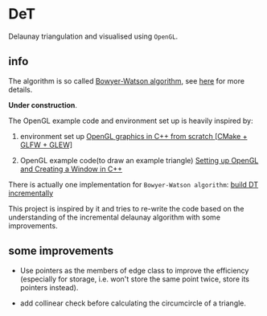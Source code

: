 # DeT

Delaunay triangulation and visualised using `OpenGL`.

## info

The algorithm is so called [Bowyer-Watson algorithm](https://en.wikipedia.org/wiki/Bowyer%E2%80%93Watson_algorithm), see [here](http://paulbourke.net/papers/triangulate/) for more details.

**Under construction**.

The OpenGL example code and environment set up is heavily inspired by:

1. environment set up
	[ OpenGL graphics in C++ from scratch [CMake + GLFW + GLEW] ](https://www.youtube.com/watch?v=Nzp77cOMmfg)

2. OpenGL example code(to draw an example triangle)
	[Setting up OpenGL and Creating a Window in C++](https://www.youtube.com/watch?v=OR4fNpBjmq8)

There is actually one implementation for `Bowyer-Watson algorithm`: 
[build DT incrementally](https://github.com/jbegaint/delaunay-cpp)

This project is inspired by it and tries to re-write the code based on the understanding of the incremental delaunay algorithm 
with some improvements.

## some improvements

- Use pointers as the members of edge class to improve the efficiency (especially for storage, i.e. won't store the same point twice, store
its pointers instead).

- add collinear check before calculating the circumcircle of a triangle.

	